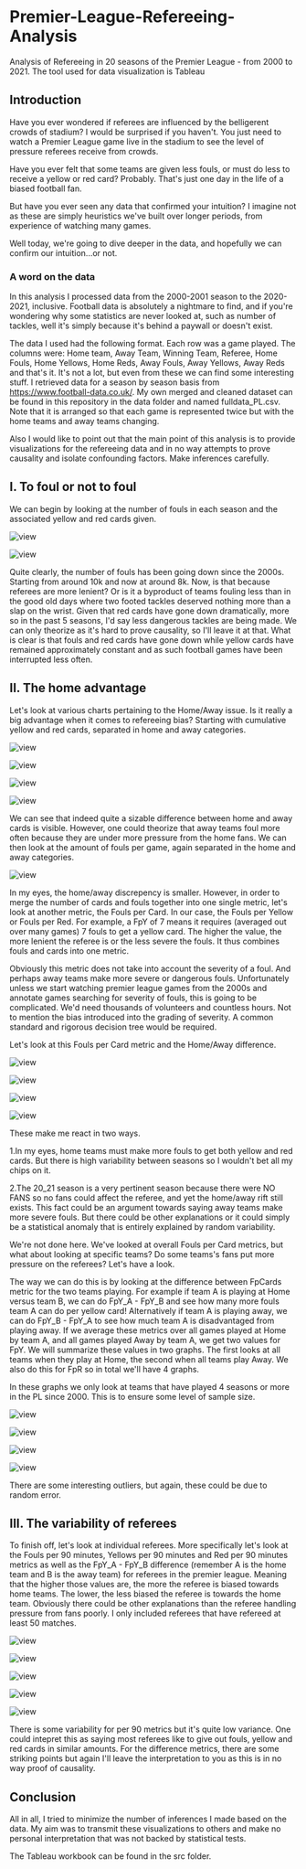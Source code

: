 # Premier-League-Refereeing-Analysis
Analysis of Refereeing in 20 seasons of the Premier League - from 2000 to 2021. The tool used for data visualization is Tableau

## Introduction

Have you ever wondered if referees are influenced by the belligerent crowds of stadium? I would be surprised if you haven't. You just need to watch a Premier League game live in the stadium to see the level of pressure referees receive from crowds.

Have you ever felt that some teams are given less fouls, or must do less to receive a yellow or red card? Probably. That's just one day in the life of a biased football fan.

But have you ever seen any data that confirmed your intuition? I imagine not as these are simply heuristics we've built over longer periods, from experience of watching many games.

Well today, we're going to dive deeper in the data, and hopefully we can confirm our intuition...or not.

### A word on the data

In this analysis I processed data from the 2000-2001 season to the 2020-2021, inclusive. Football data is absolutely a nightmare to find, and if you're wondering why some statistics are never looked at, such as number of tackles, well it's simply because it's behind a paywall or doesn't exist.

The data I used had the following format. Each row was a game played. The columns were: Home team, Away Team, Winning Team, Referee, Home Fouls, Home Yellows, Home Reds, Away Fouls, Away Yellows, Away Reds and that's it. It's not a lot, but even from these we can find some interesting stuff. I retrieved data for a season by season basis from https://www.football-data.co.uk/. My own merged and cleaned dataset can be found in this repository in the data folder and named fulldata_PL.csv. Note that it is arranged so that each game is represented twice but with the home teams and away teams changing.

Also I would like to point out that the main point of this analysis is to provide visualizations for the refereeing data and in no way attempts to prove causality and isolate confounding factors. Make inferences carefully.

## I. To foul or not to foul

We can begin by looking at the number of fouls in each season and the associated yellow and red cards given.

![view](Fouls_yellow_trend.PNG)

![view](Fouls_red_trend.PNG)

Quite clearly, the number of fouls has been going down since the 2000s. Starting from around 10k and now at around 8k. Now, is that because referees are more lenient? Or is it a byproduct of teams fouling less than in the good old days where two footed tackles deserved nothing more than a slap on the wrist. Given that red cards have gone down dramatically, more so in the past 5 seasons, I'd say less dangerous tackles are being made. We can only theorize as it's hard to prove causality, so I'll leave it at that. What is clear is that fouls and red cards have gone down while yellow cards have remained approximately constant and as such football games have been interrupted less often.

## II. The home advantage

Let's look at various charts pertaining to the Home/Away issue. Is it really a big advantage when it comes to refereeing bias? Starting with cumulative yellow and red cards, separated in home and away categories. 

![view](Y_HA.PNG)

![view](Y_HA_dist.PNG)

![view](R_HA.PNG)

![view](R_HA_dist.PNG)

We can see that indeed quite a sizable difference between home and away cards is visible. However, one could theorize that away teams foul more often because they are under more pressure from the home fans. We can then look at the amount of fouls per game, again separated in the home and away categories.

![view](Fp90_HA.PNG)

In my eyes, the home/away discrepency is smaller. However, in order to merge the number of cards and fouls together into one single metric, let's look at another metric, the Fouls per Card. In our case, the Fouls per Yellow or Fouls per Red. For example, a FpY of 7 means it requires (averaged out over many games) 7 fouls to get a yellow card. The higher the value, the more lenient the referee is or the less severe the fouls. It thus combines fouls and cards into one metric.

Obviously this metric does not take into account the severity of a foul. And perhaps away teams make more severe or dangerous fouls. Unfortunately unless we start watching premier league games from the 2000s and annotate games searching for severity of fouls, this is going to be complicated. We'd need thousands of volunteers and countless hours. Not to mention the bias introduced into the grading of severity. A common standard and rigorous decision tree would be required.

Let's look at this Fouls per Card metric and the Home/Away difference.

![view](FpY_HA.PNG)

![view](FpY_HA_dist.PNG)

![view](FpR_HA.PNG)

![view](FpR_HA_distribution.PNG)

These make me react in two ways.

1.In my eyes, home teams must make more fouls to get both yellow and red cards. But there is high variability between seasons so I wouldn't bet all my chips on it.

2.The 20_21 season is a very pertinent season because there were NO FANS so no fans could affect the referee, and yet the home/away rift still exists. This fact could be an argument towards saying away teams make more severe fouls. But there could be other explanations or it could simply be a statistical anomaly that is entirely explained by random variability.

We're not done here. We've looked at overall Fouls per Card metrics, but what about looking at specific teams? Do some teams's fans put more pressure on the referees? Let's have a look.

The way we can do this is by looking at the difference between FpCards metric for the two teams playing. For example if team A is playing at Home versus team B, we can do FpY_A - FpY_B and see how many more fouls team A can do per yellow card! Alternatively if team A is playing away, we can do FpY_B - FpY_A to see how much team A is disadvantaged from playing away. If we average these metrics over all games played at Home by team A, and all games played Away by team A, we get two values for FpY. We will summarize these values in two graphs. The first looks at all teams when they play at Home, the second when all teams play Away. We also do this for FpR so in total we'll have 4 graphs.

In these graphs we only look at teams that have played 4 seasons or more in the PL since 2000. This is to ensure some level of sample size.

![view](AllTeams_Y_H.PNG)

![view](AllTeams_Y_A.PNG)

![view](AllTeams_R_H.PNG)

![view](AllTeams_R_A.PNG)

There are some interesting outliers, but again, these could be due to random error.


## III. The variability of referees

To finish off, let's look at individual referees. More specifically let's look at the Fouls per 90 minutes, Yellows per 90 minutes and Red per 90 minutes metrics as well as the FpY_A - FpY_B difference (remember A is the home team and B is the away team) for referees in the premier league. Meaning that the higher those values are, the more the referee is biased towards home teams. The lower, the less biased the referee is towards the home team. Obviously there could be other explanations than the referee handling pressure from fans poorly. I only included referees that have refereed at least 50 matches.

![view](Ref_Fp90.PNG)

![view](Ref_Yp90.PNG)

![view](Ref_Rp90.PNG)

![view](Ref_FpY.PNG)

![view](Ref_FpR.PNG)

There is some variability for per 90 metrics but it's quite low variance. One could intepret this as saying most referees like to give out fouls, yellow and red cards in similar amounts. For the difference metrics, there are some striking points but again I'll leave the interpretation to you as this is in no way proof of causality.

## Conclusion

All in all, I tried to minimize the number of inferences I made based on the data. My aim was to transmit these visualizations to others and make no personal interpretation that was not backed by statistical tests.

The Tableau workbook can be found in the src folder.
